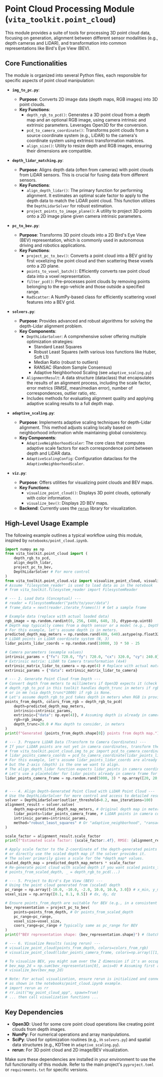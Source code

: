 # Point Cloud Processing Module (`vita_toolkit.point_cloud`)

This module provides a suite of tools for processing 3D point cloud data, focusing on generation, alignment between different sensor modalities (e.g., depth cameras and LiDAR), and transformation into common representations like Bird's Eye View (BEV).

## Core Functionalities

The module is organized into several Python files, each responsible for specific aspects of point cloud manipulation:

*   **`img_to_pc.py`**:
    *   **Purpose**: Converts 2D image data (depth maps, RGB images) into 3D point clouds.
    *   **Key Functions**:
        *   `depth_rgb_to_pcd()`: Generates a 3D point cloud from a depth map and an optional RGB image, using camera intrinsic and extrinsic parameters. Leverages Open3D for the conversion.
        *   `pcd_to_camera_coordinate()`: Transforms point clouds from a source coordinate system (e.g., LiDAR) to the camera's coordinate system using extrinsic transformation matrices.
        *   `align_size()`: Utility to resize depth and RGB images, ensuring their dimensions are compatible.

*   **`depth_lidar_matching.py`**:
    *   **Purpose**: Aligns depth data (often from cameras) with point clouds from LiDAR sensors. This is crucial for fusing data from different sensors.
    *   **Key Functions**:
        *   `align_depth_lidar()`: The primary function for performing alignment. It estimates an optimal scale factor to apply to the depth data to match the LiDAR point cloud. This function utilizes the `DepthLidarSolver` for robust estimation.
        *   `project_points_to_image_plane()`: A utility to project 3D points onto a 2D image plane given camera intrinsic parameters.

*   **`pc_to_bev.py`**:
    *   **Purpose**: Transforms 3D point clouds into a 2D Bird's Eye View (BEV) representation, which is commonly used in autonomous driving and robotics applications.
    *   **Key Functions**:
        *   `project_pc_to_bev()`: Converts a point cloud into a BEV grid by first voxelizing the point cloud and then scattering these voxels onto a 2D plane.
        *   `points_to_voxel_batch()`: Efficiently converts raw point cloud data into a voxel representation.
        *   `filter_pcd()`: Pre-processes point clouds by removing points belonging to the ego-vehicle and those outside a specified range.
        *   `RadScatter`: A NumPy-based class for efficiently scattering voxel features into a BEV grid.

*   **`solvers.py`**:
    *   **Purpose**: Provides advanced and robust algorithms for solving the depth-Lidar alignment problem.
    *   **Key Components**:
        *   `DepthLidarSolver`: A comprehensive solver offering multiple optimization strategies:
            *   Standard Least Squares
            *   Robust Least Squares (with various loss functions like Huber, Soft L1)
            *   Median Ratio (robust to outliers)
            *   RANSAC (Random Sample Consensus)
            *   Adaptive Neighborhood Scaling (see `adaptive_scaling.py`)
        *   `AlignmentResult`: A data structure (dataclass) that encapsulates the results of an alignment process, including the scale factor, error metrics (RMSE, mean/median error), number of correspondences, outlier ratio, etc.
        *   Includes methods for evaluating alignment quality and applying adaptive scaling results to a full depth map.

*   **`adaptive_scaling.py`**:
    *   **Purpose**: Implements adaptive scaling techniques for depth-Lidar alignment. This method adjusts scaling locally based on neighborhood information while maintaining global consistency.
    *   **Key Components**:
        *   `AdaptiveNeighborhoodScaler`: The core class that computes adaptive scale factors for each correspondence point between depth and LiDAR data.
        *   `AdaptiveScalingConfig`: Configuration dataclass for the `AdaptiveNeighborhoodScaler`.

*   **`viz.py`**:
    *   **Purpose**: Offers utilities for visualizing point clouds and BEV maps.
    *   **Key Functions**:
        *   `visualize_point_cloud()`: Displays 3D point clouds, optionally with color information.
        *   `visualize_bev()`: Displays 2D BEV maps.
    *   **Backend**: Currently uses the [`rerun`](https://www.rerun.io/) library for visualization.

## High-Level Usage Example

The following example outlines a typical workflow using this module, inspired by `notebooks/point_cloud.ipynb`.

```python
import numpy as np
from vita_toolkit.point_cloud import (
    depth_rgb_to_pcd,
    align_depth_lidar,
    project_pc_to_bev,
    DepthLidarSolver # For more control
)
from vita_toolkit.point_cloud.viz import visualize_point_cloud, visualize_bev
# Assume 'filesystem_reader' is used to load data as in the notebook
# from vita_toolkit.filesystem_reader import FilesystemReader

# --- 1. Load Data (Conceptual) ---
# reader = FilesystemReader("path/to/your/data")
# frame_data = next(reader.iterate_frames()) # Get a sample frame

# Example data (replace with actual loaded data)
rgb_image = np.random.randint(0, 256, (480, 640, 3), dtype=np.uint8)
# Depth map typically comes from a depth sensor or a model (e.g., DepthPro)
# For this example, let's assume depth is in meters.
predicted_depth_map_meters = np.random.rand(480, 640).astype(np.float32) * 10 + 1
# LiDAR points in LiDAR coordinate system (N, 3)
lidar_points_lidar_coords = np.random.rand(10000, 3) * 50 - 25

# Camera parameters (example values)
intrinsic_params = {"fx": 720.0, "fy": 720.0, "cx": 320.0, "cy": 240.0}
# Extrinsic matrix: LiDAR to Camera transformation (4x4)
extrinsic_matrix_lidar_to_camera = np.eye(4) # Replace with actual matrix
extrinsic_params = {"data": extrinsic_matrix_lidar_to_camera}

# --- 2. Generate Point Cloud from Depth ---
# Convert depth from meters to millimeters if Open3D expects it (check specific function docs)
# depth_rgb_to_pcd in this toolkit handles depth_trunc in meters if rgb is provided,
# or in mm (via depth_trunc*1000) if rgb is None.
# Let's assume depth_rgb_to_pcd takes depth in meters when RGB is provided.
points_from_depth, colors_from_rgb = depth_rgb_to_pcd(
    depth=predicted_depth_map_meters,
    intrinsic=intrinsic_params,
    extrinsic={"data": np.eye(4)}, # Assuming depth is already in camera coordinates
    rgb=rgb_image,
    depth_trunc=20.0 # Max depth to consider, in meters
)
print(f"Generated {points_from_depth.shape[0]} points from depth map.")

# --- 3. Prepare LiDAR Data (Transform to Camera Coordinates) ---
# If your LiDAR points are not yet in camera coordinates, transform them:
# from vita_toolkit.point_cloud.img_to_pc import pcd_to_camera_coordinate
# lidar_points_camera_coords = pcd_to_camera_coordinate(lidar_points_lidar_coords, extrinsic_params)
# For this example, let's assume lidar_points_lidar_coords are already what we need for alignment
# but the Z-axis (depth) is the one we want to align.
# The align_depth_lidar function expects lidar_points in camera coordinates.
# Let's use a placeholder for lidar points already in camera frame for simplicity here.
lidar_points_camera_frame = np.random.rand(5000, 3) * np.array([20, 20, 30]) - np.array([10,10,0])


# --- 4. Align Depth-Generated Point Cloud with LiDAR Point Cloud ---
# Use the DepthLidarSolver for more control and access to detailed results
solver = DepthLidarSolver(outlier_threshold=0.2, max_iterations=100)
alignment_result = solver.solve(
    depth_map=predicted_depth_map_meters, # Original depth map in meters
    lidar_points=lidar_points_camera_frame, # LiDAR points in camera coordinates
    intrinsic_params=intrinsic_params,
    method="robust_least_squares" # Or "adaptive_neighborhood", "ransac", etc.
)

scale_factor = alignment_result.scale_factor
print(f"Estimated scale factor: {scale_factor:.4f}, RMSE: {alignment_result.rmse:.4f}")

# Apply scale factor to the Z-coordinate of the depth-generated points if needed,
# or directly use the scaled depth map if the solver provides it.
# The solver primarily gives a scale for the *depth_map* values.
scaled_depth_map = predicted_depth_map_meters * scale_factor
# Re-generate point cloud with scaled depth if you want scaled points_from_depth
# points_from_scaled_depth, _ = depth_rgb_to_pcd(...)

# --- 5. Project to Bird's Eye View (BEV) ---
# Using the point cloud generated from (scaled) depth
pc_range = np.array([-10.0, -10.0, -2.0, 10.0, 10.0, 3.0]) # x_min, y_min, z_min, x_max, y_max, z_max
voxel_size = np.array([0.1, 0.1, 0.5]) # dx, dy, dz

# Ensure points_from_depth are suitable for BEV (e.g., in a consistent coordinate frame)
bev_representation = project_pc_to_bev(
    points=points_from_depth, # Or points_from_scaled_depth
    pc_range=pc_range,
    voxel_size=voxel_size,
    coors_range=pc_range # Typically same as pc_range for BEV
)
print(f"BEV representation shape: {bev_representation.shape}") # (batch_size, nz, ny, nx) or (batch_size, nz, nx, ny)

# --- 6. Visualize Results (using rerun) ---
# visualize_point_cloud(points_from_depth, colors=colors_from_rgb)
# visualize_point_cloud(lidar_points_camera_frame, colors=np.array([[1,0,0]]*len(lidar_points_camera_frame))) # LiDAR in red

# To visualize BEV, you might sum over the Z dimension if it's an occupancy grid
# bev_map_2d = np.sum(bev_representation[0], axis=0) # Assuming first axis is Z after batch
# visualize_bev(bev_map_2d)

# Note: For actual visualization, ensure rerun is initialized and connected if needed,
# as shown in the notebooks/point_cloud.ipynb example.
# import rerun as rr
# rr.init("my_point_cloud_app", spawn=True)
# ... then call visualization functions ...

```

## Key Dependencies

*   **Open3D**: Used for some core point cloud operations like creating point clouds from depth images.
*   **NumPy**: For numerical operations and array manipulations.
*   **SciPy**: Used for optimization routines (e.g., in `solvers.py`) and spatial data structures (e.g., KDTree in `adaptive_scaling.py`).
*   **rerun**: For 3D point cloud and 2D image/BEV visualization.

Make sure these dependencies are installed in your environment to use the full functionality of this module. Refer to the main project's `pyproject.toml` or `requirements.txt` for specific versions.
